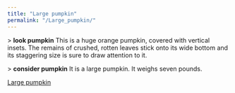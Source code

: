 ```yaml
---
title: "Large pumpkin"
permalink: "/Large_pumpkin/"
---
```


\> **look pumpkin** This is a huge orange pumpkin, covered with vertical
insets. The remains of crushed, rotten leaves stick onto its wide bottom
and its staggering size is sure to draw attention to it.

\> **consider pumpkin** It is a large pumpkin. It weighs seven pounds.

[Large pumpkin](Category:_Consumables "wikilink")